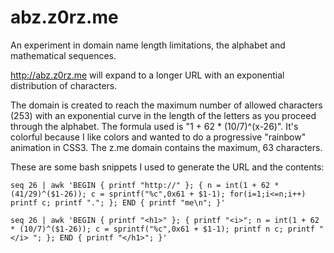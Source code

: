 abz.z0rz.me
===========

An experiment in domain name length limitations, the alphabet and mathematical sequences.

http://abz.z0rz.me will expand to a longer URL with an exponential distribution of characters.

The domain is created to reach the maximum number of allowed characters (253) with an exponential curve in the length of the letters as you proceed through the alphabet. The formula used is "1 + 62 * (10/7)^(x-26)". It's colorful because I like colors and wanted to do a progressive "rainbow" animation in CSS3. The z.me domain contains the maximum, 63 characters.

These are some bash snippets I used to generate the URL and the contents:

`seq 26 | awk 'BEGIN { printf "http://" }; { n = int(1 + 62 * (41/29)^($1-26)); c = sprintf("%c",0x61 + $1-1); for(i=1;i<=n;i++) printf c; printf "."; }; END { printf "me\n"; }'`

`seq 26 | awk 'BEGIN { printf "<h1>" }; { printf "<i>"; n = int(1 + 62 * (10/7)^($1-26)); c = sprintf("%c",0x61 + $1-1); printf n c; printf "</i> "; }; END { printf "</h1>"; }'`
